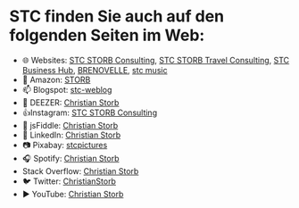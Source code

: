 ﻿# STC finden Sie auch auf den folgenden Seiten im Web:

- 🌐 Websites: [STC STORB Consulting](https://storbconsulting.kesug.com/), [STC STORB Travel Consulting](https://storbtravel.wordpress.com/), [STC Business Hub](https://storbconsulting.kesug.com/), [BRENOVELLE](https://hub.4lima.de/), [stc music](https://sites.google.com/view/stc-music/home)
- 🛒 Amazon: [STORB](https://www.amazon.de/sp?ie=UTF8&seller=A3RBQE296XWBLJ)
- 📫 Blogspot: [stc-weblog](https://stc-weblog.blogspot.com/)
- 🎵 DEEZER: [Christian Storb](https://www.deezer.com/de/artist/11667829)
- 👍Instagram: [STC STORB Consulting](https://www.instagram.com/storbconsulting)
- 🎻 jsFiddle: [Christian Storb](https://jsfiddle.net/u/chstorb/fiddles/)
- 💼 LinkedIn: [Christian Storb](https://www.linkedin.com/in/christian-storb-326249aa)
- 📷 Pixabay: [stcpictures](https://pixabay.com/users/stcpictures-11034844/)
- 🎧 Spotify: [Christian Storb](https://open.spotify.com/intl-de/artist/2hnGbPtHIj3L3xWY6g41l3)
- Stack Overflow: [Christian Storb](https://stackoverflow.com/users/4441032/christian-storb)
- 🐦 Twitter: [ChristianStorb](https://twitter.com/ChristianStorb)
- ▶️ YouTube: [Christian Storb](https://www.youtube.com/@christianstorb)
